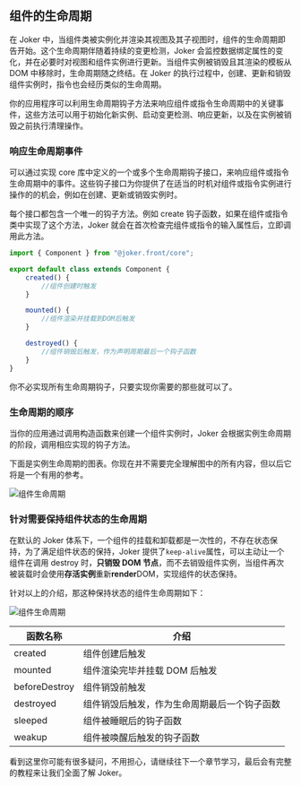 ## 组件的生命周期

在 Joker 中，当组件类被实例化并渲染其视图及其子视图时，组件的生命周期即告开始。这个生命周期伴随着持续的变更检测，Joker 会监控数据绑定属性的变化，并在必要时对视图和组件实例进行更新。当组件实例被销毁且其渲染的模板从 DOM 中移除时，生命周期随之终结。在 Joker 的执行过程中，创建、更新和销毁组件实例时，指令也会经历类似的生命周期。

你的应用程序可以利用生命周期钩子方法来响应组件或指令生命周期中的关键事件，这些方法可以用于初始化新实例、启动变更检测、响应更新，以及在实例被销毁之前执行清理操作。

### 响应生命周期事件

可以通过实现 core 库中定义的一个或多个生命周期钩子接口，来响应组件或指令生命周期中的事件。这些钩子接口为你提供了在适当的时机对组件或指令实例进行操作的的机会，例如在创建、更新或销毁实例时。

每个接口都包含一个唯一的钩子方法。例如 create 钩子函数，如果在组件或指令类中实现了这个方法，Joker 就会在首次检查完组件或指令的输入属性后，立即调用此方法。

```ts
import { Component } from "@joker.front/core";

export default class extends Component {
    created() {
        //组件创建时触发
    }

    mounted() {
        //组件渲染并挂载到DOM后触发
    }

    destroyed() {
        //组件销毁后触发，作为声明周期最后一个钩子函数
    }
}
```

你不必实现所有生命周期钩子，只要实现你需要的那些就可以了。

### 生命周期的顺序

当你的应用通过调用构造函数来创建一个组件实例时，Joker 会根据实例生命周期的阶段，调用相应实现的钩子方法。

下面是实例生命周期的图表。你现在并不需要完全理解图中的所有内容，但以后它将是一个有用的参考。

![组件生命周期](/base/component-life.png)

### 针对需要保持组件状态的生命周期

在默认的 Joker 体系下，一个组件的挂载和卸载都是一次性的，不存在状态保持，为了满足组件状态的保持，Joker 提供了`keep-alive`属性，可以主动让一个组件在调用 destroy 时，**只销毁 DOM 节点**，而不去销毁组件实例，当组件再次被装载时会使用**存活实例**重新**render**DOM，实现组件的状态保持。

针对以上的介绍，那这种保持状态的组件生命周期如下：

![组件生命周期](/base/keepalive-life.png)

| 函数名称      | 介绍                                         |
| ------------- | -------------------------------------------- |
| created       | 组件创建后触发                               |
| mounted       | 组件渲染完毕并挂载 DOM 后触发                |
| beforeDestroy | 组件销毁前触发                               |
| destroyed     | 组件销毁后触发，作为生命周期最后一个钩子函数 |
| sleeped       | 组件被睡眠后的钩子函数                       |
| weakup        | 组件被唤醒后触发的钩子函数                   |

看到这里你可能有很多疑问，不用担心，请继续往下一个章节学习，最后会有完整的教程来让我们全面了解 Joker。
